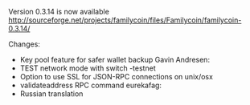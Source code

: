 Version 0.3.14 is now available
http://sourceforge.net/projects/familycoin/files/Familycoin/familycoin-0.3.14/

Changes:
* Key pool feature for safer wallet backup
Gavin Andresen:
* TEST network mode with switch -testnet
* Option to use SSL for JSON-RPC connections on unix/osx
* validateaddress RPC command
eurekafag:
* Russian translation
